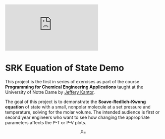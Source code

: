 ![equation](http://www.sciweavers.org/tex2img.php?eq=1%2Bsin%28mc%5E2%29&bc=White&fc=Black&im=jpg&fs=12&ff=arev&edit=)

# SRK Equation of State Demo
This project is the first in series of exercises as part of the course **Programming for Chemical Engineering Applications** taught at the
University of Notre Dame by [Jeffery Kantor](https://github.com/jckantor).

The goal of this project is to demonstrate the **Soave-Redlich-Kwong equation** of state with a small, nonpolar molecule at a set pressure and temperature, solving for the molar volume. The intended audience is first or second year engineers who want to see how changing the appropriate parameters affects the P-T or P-V plots.

$$P = $$
